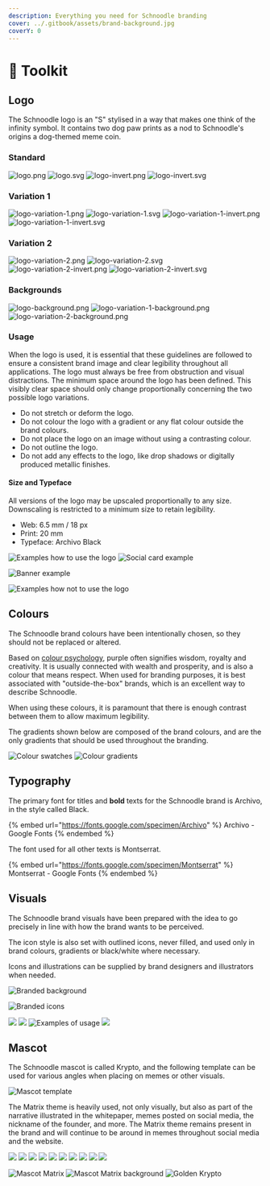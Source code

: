 ```yaml
---
description: Everything you need for Schnoodle branding
cover: ../.gitbook/assets/brand-background.jpg
coverY: 0
---
```


# 🧰 Toolkit

## Logo

The Schnoodle logo is an "S" stylised in a way that makes one think of the infinity symbol. It contains two dog paw prints as a nod to Schnoodle's origins a dog-themed meme coin.

### Standard

![logo.png](../.gitbook/assets/logo.png) ![logo.svg](../.gitbook/assets/logo.svg) ![logo-invert.png](../.gitbook/assets/logo-invert.png) ![logo-invert.svg](../.gitbook/assets/logo-invert.svg)

### Variation 1

![logo-variation-1.png](../.gitbook/assets/logo-variation-1.png) ![logo-variation-1.svg](../.gitbook/assets/logo-variation-1.svg) ![logo-variation-1-invert.png](../.gitbook/assets/logo-variation-1-invert.png) ![logo-variation-1-invert.svg](../.gitbook/assets/logo-variation-1-invert.svg)

### Variation 2

![logo-variation-2.png](../.gitbook/assets/logo-variation-2.png) ![logo-variation-2.svg](../.gitbook/assets/logo-variation-2.svg) ![logo-variation-2-invert.png](../.gitbook/assets/logo-variation-2-invert.png) ![logo-variation-2-invert.svg](../.gitbook/assets/logo-variation-2-invert.svg)

### Backgrounds

![logo-background.png](../.gitbook/assets/logo-background.png) ![logo-variation-1-background.png](../.gitbook/assets/logo-variation-1-background.png) ![logo-variation-2-background.png](../.gitbook/assets/logo-variation-2-background.png)

### Usage

When the logo is used, it is essential that these guidelines are followed to ensure a consistent brand image and clear legibility throughout all applications. The logo must always be free from obstruction and visual distractions. The minimum space around the logo has been defined. This visibly clear space should only change proportionally concerning the two possible logo variations.

* Do not stretch or deform the logo.
* Do not colour the logo with a gradient or any flat colour outside the brand colours.
* Do not place the logo on an image without using a contrasting colour.
* Do not outline the logo.
* Do not add any effects to the logo, like drop shadows or digitally produced metallic finishes.

#### Size and Typeface

All versions of the logo may be upscaled proportionally to any size. Downscaling is restricted to a minimum size to retain legibility.

* Web: 6.5 mm / 18 px
* Print: 20 mm
* Typeface: Archivo Black

![Examples how to use the logo](../.gitbook/assets/logo-how-to-use.svg) ![Social card example](../.gitbook/assets/logo-social.png)

![Banner example](../.gitbook/assets/logo-banner.png)

![Examples how not to use the logo](../.gitbook/assets/logo-how-not-to-use.svg)

## Colours

The Schnoodle brand colours have been intentionally chosen, so they should not be replaced or altered.

Based on [colour psychology](https://en.wikipedia.org/wiki/Color\_psychology), purple often signifies wisdom, royalty and creativity. It is usually connected with wealth and prosperity, and is also a colour that means respect. When used for branding purposes, it is best associated with "outside-the-box" brands, which is an excellent way to describe Schnoodle.

When using these colours, it is paramount that there is enough contrast between them to allow maximum legibility.

The gradients shown below are composed of the brand colours, and are the only gradients that should be used throughout the branding.

![Colour swatches](../.gitbook/assets/branding-colour-swatches.svg) ![Colour gradients](../.gitbook/assets/branding-colour-gradients.svg)

## Typography

The primary font for titles and **bold** texts for the Schnoodle brand is Archivo, in the style called Black.

{% embed url="https://fonts.google.com/specimen/Archivo" %}
Archivo - Google Fonts
{% endembed %}

The font used for all other texts is Montserrat.

{% embed url="https://fonts.google.com/specimen/Montserrat" %}
Montserrat - Google Fonts
{% endembed %}

## Visuals

The Schnoodle brand visuals have been prepared with the idea to go precisely in line with how the brand wants to be perceived.

The icon style is also set with outlined icons, never filled, and used only in brand colours, gradients or black/white where necessary.

Icons and illustrations can be supplied by brand designers and illustrators when needed.

![Branded background](../.gitbook/assets/brand-background.jpg)

![Branded icons](../.gitbook/assets/brand-icons.svg)

![](../.gitbook/assets/brand-example-1.jpg) ![](../.gitbook/assets/brand-example-2.jpg) ![Examples of usage](../.gitbook/assets/brand-example-3.jpg) ![](../.gitbook/assets/brand-example-4.jpg)

## Mascot

The Schnoodle mascot is called Krypto, and the following template can be used for various angles when placing on memes or other visuals.

![Mascot template](../.gitbook/assets/mascot-template.png)

The Matrix theme is heavily used, not only visually, but also as part of the narrative illustrated in the whitepaper, memes posted on social media, the nickname of the founder, and more. The Matrix theme remains present in the brand and will continue to be around in memes throughout social media and the website.

![](../.gitbook/assets/mascot-shades-10.png) ![](../.gitbook/assets/mascot-shades-9.png) ![](../.gitbook/assets/mascot-shades-8.png) ![](../.gitbook/assets/mascot-shades-7.png) ![](../.gitbook/assets/mascot-shades-6.png) ![](../.gitbook/assets/mascot-shades-5.png) ![](../.gitbook/assets/mascot-shades-4.png) ![](../.gitbook/assets/mascot-shades-3.png) ![](../.gitbook/assets/mascot-shades-2.png) ![](../.gitbook/assets/mascot-shades-1.png)

![Mascot Matrix](../.gitbook/assets/krypto-shades.png) ![Mascot Matrix background](../.gitbook/assets/mascot-matrix-bg.png) ![Golden Krypto](../.gitbook/assets/mascot-golden.png)

